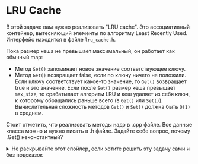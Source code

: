 # LRU Cache

В этой задаче вам нужно реализовать "LRU cache". Это ассоциативный контейнер, вытесняющий элементы по алгоритму Least Recently Used.
Интерфейс находится в файле `lru_cache.h`.

Пока размер кеша не превышает максимальный, он работает как обычный map:

 * Метод `Set()` запоминает новое значение соответствующее ключу.
 * Метод `Get()` возвращает false, если по ключу ничего не положили. Если ключу соответствует какое-то значение, то `Get()` возвращает true и это значение.
Если после `Set()` размер кеша превышает `max_size`, то срабатывает алгоритм LRU и кеш удаляет из себя ключ, к которому обращались раньше всего (в `Get()` или `Set()`).
Вычислительная сложность методов `Get()` и `Set()` должна быть `O(1)` в среднем.

Стоит отметить, что реализовать методы надо в .cpp файле. Все данные класса можно и нужно писать в .h файле. Задайте себе вопрос, почему .Get() неконстантный?

<details>
  <summary>Не раскрывайте этот спойлер, если хотите решить эту задачу сами и без подсказок</summary>
  Эту задачу можно решить с помощью двух контейнеров -- list и unordered_map, в мапе хранить итераторы листа.
</details>

